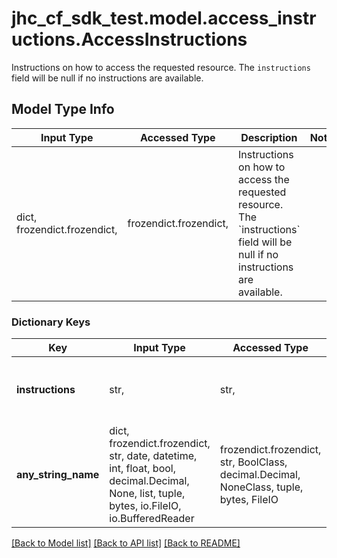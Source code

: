 # jhc_cf_sdk_test.model.access_instructions.AccessInstructions

Instructions on how to access the requested resource.  The `instructions` field will be null if no instructions are available.

## Model Type Info
Input Type | Accessed Type | Description | Notes
------------ | ------------- | ------------- | -------------
dict, frozendict.frozendict,  | frozendict.frozendict,  | Instructions on how to access the requested resource.  The &#x60;instructions&#x60; field will be null if no instructions are available. | 

### Dictionary Keys
Key | Input Type | Accessed Type | Description | Notes
------------ | ------------- | ------------- | ------------- | -------------
**instructions** | str,  | str,  | Instructions on how to access the role or resource. | [optional] 
**any_string_name** | dict, frozendict.frozendict, str, date, datetime, int, float, bool, decimal.Decimal, None, list, tuple, bytes, io.FileIO, io.BufferedReader | frozendict.frozendict, str, BoolClass, decimal.Decimal, NoneClass, tuple, bytes, FileIO | any string name can be used but the value must be the correct type | [optional]

[[Back to Model list]](../../README.md#documentation-for-models) [[Back to API list]](../../README.md#documentation-for-api-endpoints) [[Back to README]](../../README.md)

